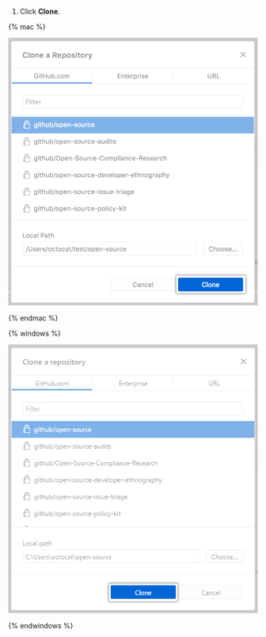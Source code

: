 1. Click **Clone**.

  {% mac %}

  ![The clone button](/assets/images/help/desktop/clone-button-mac.png)

  {% endmac %}

  {% windows %}

  ![The clone button](/assets/images/help/desktop/clone-button-win.png)

  {% endwindows %}
  
